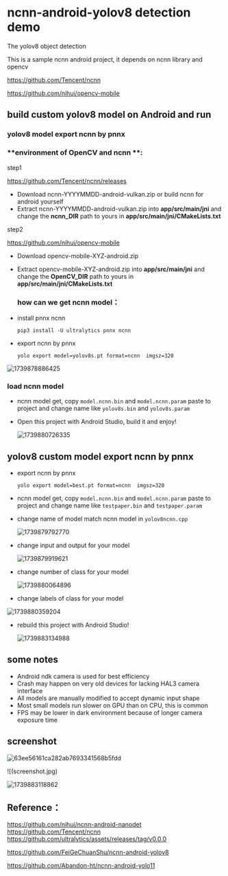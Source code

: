 
# ncnn-android-yolov8 detection demo

The yolov8 object detection

This is a sample ncnn android project, it depends on ncnn library and opencv

https://github.com/Tencent/ncnn

https://github.com/nihui/opencv-mobile


## build custom yolov8 model on Android and run


### yolov8 model export ncnn by pnnx 

### **environment of OpenCV and ncnn **:

step1

<https://github.com/Tencent/ncnn/releases>

- Download ncnn-YYYYMMDD-android-vulkan.zip or build ncnn for android yourself
- Extract ncnn-YYYYMMDD-android-vulkan.zip into **app/src/main/jni** and change the **ncnn_DIR** path to yours in **app/src/main/jni/CMakeLists.txt**

step2

<https://github.com/nihui/opencv-mobile>

- Download opencv-mobile-XYZ-android.zip

- Extract opencv-mobile-XYZ-android.zip into **app/src/main/jni** and change the **OpenCV_DIR** path to yours in **app/src/main/jni/CMakeLists.txt**

  ### **how can we get ncnn model**：

* install pnnx ncnn

  ```
  pip3 install -U ultralytics pnnx ncnn
  ```

* export ncnn by pnnx

  ```
  yolo export model=yolov8s.pt format=ncnn  imgsz=320
  ```

![1739878886425](img\1739878886425.png)

### load ncnn model

* ncnn model get,  copy `model.ncnn.bin` and `model.ncnn.param` paste to project and change name like `yolov8s.bin` and `yolov8s.param`

* Open this project with Android Studio, build it and enjoy!

  ![1739880726335](img\1739880726335.png)

## yolov8 custom model export ncnn by pnnx 
* export ncnn by pnnx

  ```
  yolo export model=best.pt format=ncnn  imgsz=320
  ```

* ncnn model get,  copy `model.ncnn.bin` and `model.ncnn.param` paste to project and change name like `testpaper.bin` and `testpaper.param`

* change name of model match ncnn model  in `yolov8ncnn.cpp`

  ![1739879792770](img\1739879792770.png)

* change input and output for your model

  ![1739879919621](img\1739879919621.png)

* change number of class for your model

  ![1739880064896](img\1739880064896.png)

* change labels of class for your model

![1739880359204](img\1739880359204.png)

* rebuild this project with Android Studio!

  ![1739883134988](img\1739883134988.png)

## some notes
* Android ndk camera is used for best efficiency
* Crash may happen on very old devices for lacking HAL3 camera interface
* All models are manually modified to accept dynamic input shape
* Most small models run slower on GPU than on CPU, this is common
* FPS may be lower in dark environment because of longer camera exposure time

## screenshot
![63ee56161ca282ab7693341568b5fdd](img\1739880726335.png)

![(screenshot.jpg)

![1739883118862](img\1739883118862.png)

## Reference：  
https://github.com/nihui/ncnn-android-nanodet  
https://github.com/Tencent/ncnn  
https://github.com/ultralytics/assets/releases/tag/v0.0.0

https://github.com/FeiGeChuanShu/ncnn-android-yolov8

https://github.com/Abandon-ht/ncnn-android-yolo11
